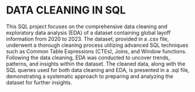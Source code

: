 # DATA CLEANING IN SQL

This SQL project focuses on the comprehensive data cleaning and exploratory data analysis (EDA) of a dataset containing global layoff information from 2020 to 2023. The dataset, provided in a .csv file, underwent a thorough cleaning process utilizing advanced SQL techniques such as Common Table Expressions (CTEs), Joins, and Window functions. Following the data cleaning, EDA was conducted to uncover trends, patterns, and insights within the dataset. The cleaned data, along with the SQL queries used for both data cleaning and EDA, is presented in a .sql file, demonstrating a systematic approach to preparing and analyzing the dataset for further insights.
